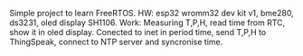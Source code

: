 Simple project to learn FreeRTOS.
HW: esp32 wromm32 dev kit v1, bme280, ds3231, oled display SH1106.
Work: 
  Measuring T,P,H, read time from RTC, show it in oled display. 
  Conected to inet in period time, send T,P,H to ThingSpeak,
  connect to NTP server and syncronise time.
  
